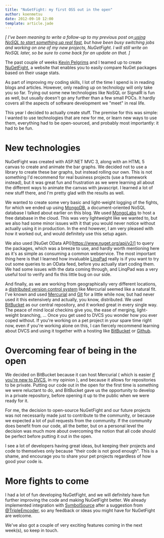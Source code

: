```yaml
---
title: "NuGetFight: my first OSS out in the open"
author: koenmetsu
date: 2012-09-10 12:00
template: article.jade
---
```


*[ I've been meaning to write a follow-up to my previous post on[ using NoSQL to start something up real fast](http://koenmetsu.com/2012/03/26/starting-up-fast-with-nosql-first-steps), but have been busy switching jobs and working on one of my new projects, NuGetFight. I will still write on NoSQL later, so be sure to come back for an update on that. ]*

The past couple of weeks [Kevin Pelgrims](http://www.kevinpelgrims.com/blog) and I teamed up to create [NuGetFight](http://www.nugetfight.com), a website that enables you to easily compare NuGet packages based on their usage stats. 

As part of improving my coding skills, I lot of the time I spend is in reading blogs and articles. However, only reading up on technology will only take you so far. Trying out some new technologies like NoSQL or SignalR is fun as well, but usually doesn't go any further than a few small POCs. It hardly covers all the aspects of software development we "meet" in real life.

This year I decided to actually create stuff. The premise for this was simple: I wanted to use technologies that are new for me, or learn new ways to use them, everything had to be open-sourced, and probably most importantly: it had to be fun.

New technologies
===
NuGetFight was created with ASP.NET MVC 3, along with an HTML 5 canvas to create and animate the bar graphs. We decided not to use a library to create these bar graphs, but instead rolling our own. This is not something I'd recommend for real business projects (use a framework instead), but it was great fun and frustration as we were learning all about the different ways to animate the canvas with javascript. I learned a lot of new stuff there, and I'm pretty glad with the results as well.

We wanted to create some very basic and light-weight logging of the fights, for which we ended up using [MongoDB](http://www.mongodb.org/), a document-oriented NoSQL database I talked about earlier on this blog. We used [MongoLabs](https://www.mongolab.com) to host a free database in the cloud. This was very lightweight like we wanted to, but we also had some minor issues with it that you would never notice without actually using it in production. In the end however, I am very pleased with how it worked out, and would definitely use this setup again.

We also used [NuGet OData API](https://www.nuget.org/api/v2/] to query the packages, which was a breeze to use, and hardly worth mentioning here as it's as simple as consuming a common webservice. The most important thing here is that I learned how invaluable [LinqPad](http://www.linqpad.net) really is if you want to try out some queries to an OData feed, before you actually start coding them. We had some issues with the data coming through, and LinqPad was a very useful tool to verify and fix this little bug on our side.

And finally, as we are working from geographically very different locations, a [distributed version control system](https://en.wikipedia.org/wiki/Distributed_revision_control) like Mercurial seemed like a natural fit. I've known and used [Mercurial](http://mercurial.selenic.com/) and [Git](http://git-scm.com/) for a little while now, but had never used it this extensively and actually, you know, distributed. We used [BitBucket](https://bitbucket.org/) as our central repository, and it worked great in every single way. The peace of mind local checkins give you, the ease of merging, light-weight branching, ... Once you get used to DVCS you wonder how you ever coped without. If you're working on a pet project in your spare time right now, even if you're working alone on this, I can fiercely recommend learning about DVCS and using it together with a hosting like [BitBucket](https://bitbucket.org/)  or [Github](https://github.com/).

Overcoming fear of being in the open
===
We decided on BitBucket because it can host Mercurial ( which is easier [if you're new to DVCS](http://hginit.com/), in my opinion ), and because it allows for repositories to be private. Putting our code out in the open for the first time is something we were reluctant to do, and BitBucket gave us the opportunity to develop in a private repository, before opening it up to the public when we were ready for it.

For me, the decision to open-source NuGetFight and our future projects was not necessarily made just to contribute to the community, or because we expected a lot of pull requests from the community. If the community does benefit from our code, all the better, but on a personal level the decision was much more about overcoming the notion that all code should be perfect before putting it out in the open. 


I see a lot of developers having great ideas, but keeping their projects and code to themselves only because "their code is not good enough". This is a shame, and encourage you to share your pet projects regardless of how good your code is.

More fights to come
===
I had a lot of fun developing NuGetFight, and we will definitely have fun further improving the code and making NuGetFight better. We already implemented integration with [SymbolSource](http://http://www.symbolsource.org/) after a suggestion from [@TripleEmcoder](https://twitter.com/tripleemcoder), so any feedback or ideas you might have for NuGetFight are welcome. 

We've also got a couple of very exciting features coming in the next week(s), so keep in touch.
